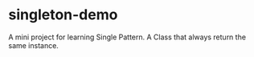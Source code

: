 # singleton-demo
A mini project for learning Single Pattern. A Class that always return the same instance. 

